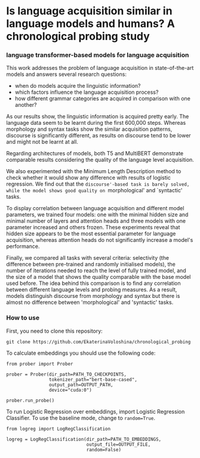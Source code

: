 # Is language acquisition similar in language models and humans? A chronological probing study

### language transformer-based models for language acquisition

This work addresses the problem of language acquisition in state-of-the-art models and answers several research questions: 
- when do models acquire the linguistic information? 
- which factors influence the language acquisition process?
- how different grammar categories are acquired in comparison with one another?

As our results show, the linguistic information is acquired pretty early. The language data seem to be learnt during the first 600,000 steps. Whereas morphology and syntax tasks show the similar acquisition patterns, discourse is significantly different, as results on discourse tend to be lower and might not be learnt at all.

Regarding architectures of models, both T5 and MultiBERT demonstrate comparable results considering the quality of the language level acquisition.

We also experimented with the Minimum Length Description method to check whether it would show any difference with results of logistic regression. We find out that the `discourse'-based task is barely solved, while the model shows good quality on `morphological' and `syntactic' tasks.

To display correlation between language acquisition and different model parameters, we trained four models: one with the minimal hidden size and minimal number of layers and attention heads and three models with one parameter increased and others frozen. These experiments reveal that hidden size appears to be the most essential parameter for language acquisition, whereas attention heads do not significantly increase a model's performance. 

Finally, we compared all tasks with several criteria: selectivity (the difference between pre-trained and randomly initialised models), the number of iterations needed to reach the level of fully trained model, and the size of a model that shows the quality comparable with the base model used before. The idea behind this comparison is to find any correlation between different language levels and probing measures. As a result, models distinguish discourse from morphology and syntax but there is almost no difference between 'morphological' and 'syntactic' tasks.

###  How to use

First, you need to clone this repository: 

```{python}
git clone https://github.com/EkaterinaVoloshina/chronological_probing
```

To calculate embeddings you should use the following code:

```{python}
from prober import Prober

prober = Prober(dir_path=PATH_TO_CHECKPOINTS, 
                tokenizer_path="bert-base-cased", 
                output_path=OUTPUT_PATH, 
                device="cuda:0")
                
prober.run_probe()
```
To run Logistic Regression over embeddings, import Logistic Regression Classifier. To use the baseline mode, change to `random=True`.

```{python}
from logreg import LogRegClassification

logreg = LogRegClassification(dir_path=PATH_TO_EMBEDDINGS, 
                              output_file=OUTPUT_FILE,  
                              random=False)
```


